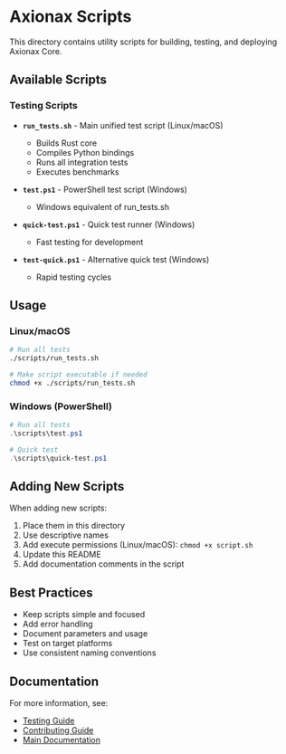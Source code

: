 # Axionax Scripts

This directory contains utility scripts for building, testing, and deploying Axionax Core.

## Available Scripts

### Testing Scripts

- **`run_tests.sh`** - Main unified test script (Linux/macOS)
  - Builds Rust core
  - Compiles Python bindings
  - Runs all integration tests
  - Executes benchmarks

- **`test.ps1`** - PowerShell test script (Windows)
  - Windows equivalent of run_tests.sh

- **`quick-test.ps1`** - Quick test runner (Windows)
  - Fast testing for development

- **`test-quick.ps1`** - Alternative quick test (Windows)
  - Rapid testing cycles

## Usage

### Linux/macOS

```bash
# Run all tests
./scripts/run_tests.sh

# Make script executable if needed
chmod +x ./scripts/run_tests.sh
```

### Windows (PowerShell)

```powershell
# Run all tests
.\scripts\test.ps1

# Quick test
.\scripts\quick-test.ps1
```

## Adding New Scripts

When adding new scripts:

1. Place them in this directory
2. Use descriptive names
3. Add execute permissions (Linux/macOS): `chmod +x script.sh`
4. Update this README
5. Add documentation comments in the script

## Best Practices

- Keep scripts simple and focused
- Add error handling
- Document parameters and usage
- Test on target platforms
- Use consistent naming conventions

## Documentation

For more information, see:
- [Testing Guide](../docs/TESTING_GUIDE.md)
- [Contributing Guide](../docs/CONTRIBUTING.md)
- [Main Documentation](../docs/)
